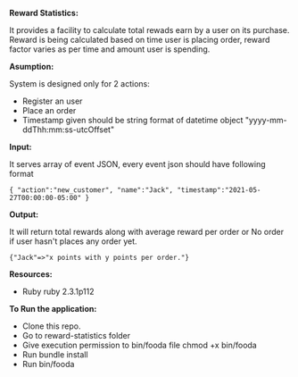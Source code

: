 **Reward Statistics:**

It provides a facility to calculate total rewads earn by a user on its purchase.
Reward is being calculated based on time user is placing order, reward factor varies as per time and amount user is spending.

**Asumption:**

System is designed only for 2 actions:
- Register an user
- Place an order
- Timestamp given should be string format of datetime object "yyyy-mm-ddThh:mm:ss-utcOffset"

**Input:**

It serves array of event JSON, every event json should have following format

`{
    "action":"new_customer",
    "name":"Jack",
    "timestamp":"2021-05-27T00:00:00-05:00"
}`

**Output:**

It will return total rewards along with average reward per order or No order if user hasn't places any order yet.

`{"Jack"=>"x points with y points per order."}`

**Resources:**
- Ruby ruby 2.3.1p112

**To Run the application:**
- Clone this repo.
- Go to reward-statistics folder
- Give execution permission to bin/fooda file chmod +x bin/fooda
- Run bundle install
- Run bin/fooda
